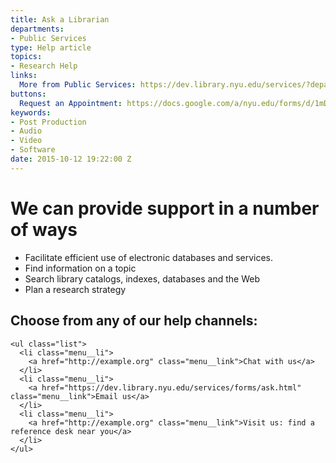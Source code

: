 ```yaml
---
title: Ask a Librarian
departments:
- Public Services
type: Help article
topics:
- Research Help
links:
  More from Public Services: https://dev.library.nyu.edu/services/?departments=User+Experience
buttons:
  Request an Appointment: https://docs.google.com/a/nyu.edu/forms/d/1mDIKrDz01aa4BtgqigGVt0HnpvGqnlH22k2z2vX5ngw/viewform
keywords:
- Post Production
- Audio
- Video
- Software
date: 2015-10-12 19:22:00 Z
---
```


# We can provide support in a number of ways

* Facilitate efficient use of electronic databases and services. 
* Find information on a topic
* Search library catalogs, indexes, databases and the Web
* Plan a research strategy

<div class="flex-blocks">
  <div class="block">
    <h2 class="heading--block">Choose from any of our help channels:</h2>

    <ul class="list">
      <li class="menu__li">
        <a href="http://example.org" class="menu__link">Chat with us</a>
      </li>
      <li class="menu__li">
        <a href="https://dev.library.nyu.edu/services/forms/ask.html" class="menu__link">Email us</a>
      </li>
      <li class="menu__li">
        <a href="http://example.org" class="menu__link">Visit us: find a reference desk near you</a>
      </li>
    </ul>
  </div>
</div>